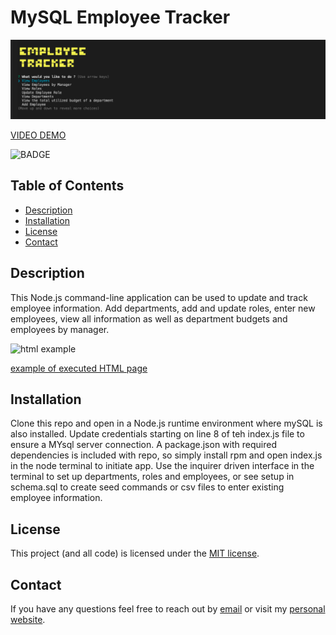 # MySQL Employee Tracker

![tests pass](/assets/tracker.png)

[VIDEO DEMO](https://www.youtube.com/watch?v=2thS85Q71Q0)

![BADGE](https://img.shields.io/badge/license-MIT-blue.svg)

## Table of Contents

- [Description](#description)
- [Installation](#installation)
- [License](#license)
- [Contact](#contact)

## Description

This Node.js command-line application can be used to update and track employee information. Add departments, add and update roles, enter new employees, view all information as well as department budgets and employees by manager.

![html example](/assets/html.png)

[example of executed HTML page](https://sissyhanks.github.io/make-the-dream-work/)

## Installation

Clone this repo and open in a Node.js runtime environment where mySQL is also installed. Update credentials starting on line 8 of teh index.js file to ensure a MYsql server connection. A package.json with required dependencies is included with repo, so simply install rpm and open index.js in the node terminal to initiate app. Use the inquirer driven interface in the terminal to set up departments, roles and employees, or see setup in schema.sql to create seed commands or csv files to enter existing employee information.

## License

This project (and all code) is licensed under the [MIT license](https://opensource.org/licenses/MIT).

## Contact

If you have any questions feel free to reach out by [email](mailto:sissyhanks@yahoo.com) or visit my [personal website](https://github.com/sissyhanks).

